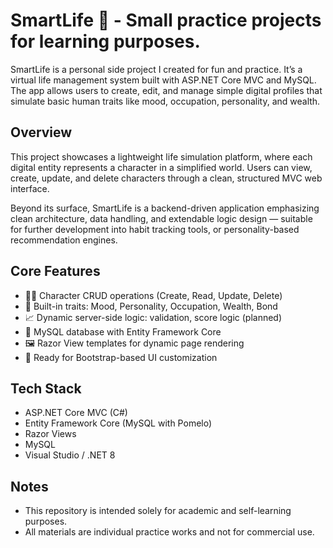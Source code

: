 # SmartLife 🌱 - Small practice projects for learning purposes.
SmartLife is a personal side project I created for fun and practice. It’s a virtual life management system built with ASP.NET Core MVC and MySQL. The app allows users to create, edit, and manage simple digital profiles that simulate basic human traits like mood, occupation, personality, and wealth.

## Overview
This project showcases a lightweight life simulation platform, where each digital entity represents a character in a simplified world. Users can view, create, update, and delete characters through a clean, structured MVC web interface.

Beyond its surface, SmartLife is a backend-driven application emphasizing clean architecture, data handling, and extendable logic design — suitable for further development into habit tracking tools, or personality-based recommendation engines.

## Core Features
- 🧍‍♂️ Character CRUD operations (Create, Read, Update, Delete)
- 🧠 Built-in traits: Mood, Personality, Occupation, Wealth, Bond
- 📈 Dynamic server-side logic: validation, score logic (planned)
- 💾 MySQL database with Entity Framework Core
- 🖼 Razor View templates for dynamic page rendering
- 🎨 Ready for Bootstrap-based UI customization

## Tech Stack
- ASP.NET Core MVC (C#)
- Entity Framework Core (MySQL with Pomelo)
- Razor Views
- MySQL
- Visual Studio / .NET 8

## Notes
- This repository is intended solely for academic and self-learning purposes.  
- All materials are individual practice works and not for commercial use.

